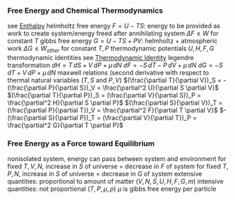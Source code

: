 ### Free Energy and Chemical Thermodynamics
see [Enthalpy](Energy%20in%20Thermal%20Physics.md#Heat%20Capacities)
helmholtz free energy $F = U - TS$: energy to be provided as work to create system/energy freed after annihilating system
	$\Delta F \leq W$ for constant $T$
gibbs free energy $G = U - TS + PV$: helmholtz + atmospheric work
	$\Delta G \leq W_{other}$ for constant $T, P$
thermodynamic potentials $U, H, F, G$
thermodynamic identities
	see [Thermodynamic Identity](Interactions%20and%20Implications.md#Mechanical%20Equilibrium%20and%20Pressure)
	legendre transformation
	$dH = T \, dS + V \, dP + \mu \, dN$
	$dF = -S \, dT - P \, dV + \mu \, dN$
	$dG = -S \, dT + V \, dP + \mu \, dN$
maxwell relations (second derivative with respect to thermal natural variables ($T, S$ and $P, V$)
	$(\frac{\partial T}{\partial V})_S = -(\frac{\partial P}{\partial S})_V = \frac{\partial^2 U}{\partial S \partial V}$
	$(\frac{\partial T}{\partial P})_S = (\frac{\partial V}{\partial S})_P = \frac{\partial^2 H}{\partial S \partial P}$
	$(\frac{\partial S}{\partial V})_T = (\frac{\partial P}{\partial T})_V = \frac{\partial^2 F}{\partial T \partial V}$
	$-(\frac{\partial S}{\partial P})_T = (\frac{\partial V}{\partial T})_P = \frac{\partial^2 G}{\partial T \partial P}$
### Free Energy as a Force toward Equilibrium
nonisolated system, energy can pass between system and environment
	for fixed $T, V, N$, increase in $S$ of universe = decrease in $F$ of system
	for fixed $T, P, N$, increase in $S$ of universe = decrease in $G$ of system
extensive quantities: proportional to amount of matter ($V, N, S, U, H, F, G, m$)
intensive quantities: not proportional ($T, P, \mu, \rho$)
$\mu$ is gibbs free energy per particle